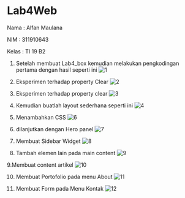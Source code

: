 # Lab4Web

Nama  : Alfan Maulana

NIM   : 311910643

Kelas : TI 19 B2

1. Setelah membuat Lab4_box kemudian melakukan pengkodingan pertama dengan hasil seperti ini
![1](https://user-images.githubusercontent.com/81576195/115130963-41e63100-a01e-11eb-832a-47c54ff94dc3.png)

2. Eksperimen terhadap property Clear
![2](https://user-images.githubusercontent.com/81576195/115130977-6510e080-a01e-11eb-925e-7471046b13bd.png)

3. Eksperimen terhadap property clear
![3](https://user-images.githubusercontent.com/81576195/115130986-79ed7400-a01e-11eb-8ca0-30735ea08500.png)

4. Kemudian buatlah layout sederhana seperti ini
![4](https://user-images.githubusercontent.com/81576195/115131003-9f7a7d80-a01e-11eb-8660-6ac3ca039f5a.png)

5. Menambahkan CSS 
![6](https://user-images.githubusercontent.com/81576195/115131032-db154780-a01e-11eb-9d4e-00ac7d274d49.png)

6. dilanjutkan dengan Hero panel
![7](https://user-images.githubusercontent.com/81576195/115131047-fc763380-a01e-11eb-9478-05e68c74f049.png)

7. Membuat Sidebar Widget
![8](https://user-images.githubusercontent.com/81576195/115131062-2596c400-a01f-11eb-8f6f-4421eb3419b7.png)

8. Tambah elemen lain pada main content
![9](https://user-images.githubusercontent.com/81576195/115131065-2af40e80-a01f-11eb-9fe7-127b8f45ac3b.png)

9.Membuat content artikel 
![10](https://user-images.githubusercontent.com/81576195/115131077-4828dd00-a01f-11eb-94f2-e67082a6ea56.png)

10. Membuat Portofolio pada menu About
![11](https://user-images.githubusercontent.com/81576195/115131096-832b1080-a01f-11eb-825e-a87847f9cdcb.png)

11. Membuat Form pada Menu Kontak
![12](https://user-images.githubusercontent.com/81576195/115131111-ab1a7400-a01f-11eb-9ce1-2903a94a0781.png)




